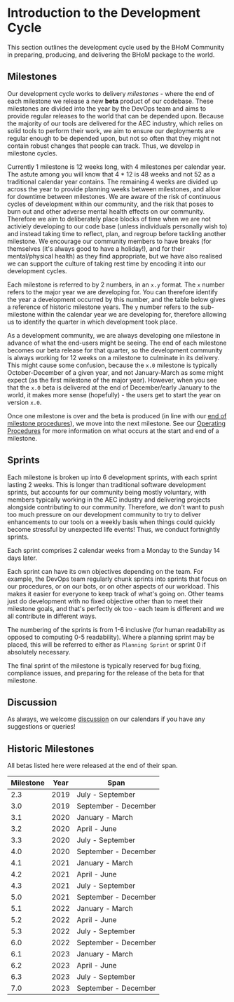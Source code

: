 # Introduction to the Development Cycle

This section outlines the development cycle used by the BHoM Community in preparing, producing, and delivering the BHoM package to the world.

## Milestones

Our development cycle works to delivery _milestones_ - where the end of each milestone we release a new __beta__ product of our codebase. These milestones are divided into the year by the DevOps team and aims to provide regular releases to the world that can be depended upon. Because the majority of our tools are delivered for the AEC industry, which relies on solid tools to perform their work, we aim to ensure our deployments are regular enough to be depended upon, but not so often that they might not contain robust changes that people can track. Thus, we develop in milestone cycles.

Currently 1 milestone is 12 weeks long, with 4 milestones per calendar year. The astute among you will know that 4 * 12 is 48 weeks and not 52 as a traditional calendar year contains. The remaining 4 weeks are divided up across the year to provide planning weeks between milestones, and allow for downtime between milestones. We are aware of the risk of continuous cycles of development within our community, and the risk that poses to burn out and other adverse mental health effects on our community. Therefore we aim to deliberately place blocks of time when we are not activiely developing to our code base (unless individuals personally wish to) and instead taking time to reflect, plan, and regroup before tackling another milestone. We encourage our community members to have breaks (for themselves (it's always good to have a holiday!), and for their mental/physical health) as they find appropriate, but we have also realised we can support the culture of taking rest time by encoding it into our development cycles.

Each milestone is referred to by 2 numbers, in an `x.y` format. The `x` number refers to the major year we are developing for. You can therefore identify the year a development occurred by this number, and the table below gives a reference of historic milestone years. The `y` number refers to the sub-milestone within the calendar year we are developing for, therefore allowing us to identify the quarter in which development took place.

As a development community, we are always developing one milestone in advance of what the end-users might be seeing. The end of each milestone becomes our beta release for that quarter, so the development community is always working for 12 weeks on a milestone to culminate in its delivery. This might cause some confusion, because the `x.0` milestone is typically October-December of a given year, and not January-March as some might expect (as the first milestone of the major year). However, when you see that the `x.0` beta is delivered at the end of December/early January to the world, it makes more sense (hopefully) - the users get to start the year on version `x.0`.

Once one milestone is over and the beta is produced (in line with our [end of milestone procedures](https://bhom.xyz/documentation/DevOps/Operating%20Procedures/End%20of%20milestone%20procedure/)), we move into the next milestone. See our [Operating Procedures](https://bhom.xyz/documentation/DevOps/Operating%20Procedures/) for more information on what occurs at the start and end of a milestone.

## Sprints

Each milestone is broken up into 6 development sprints, with each sprint lasting 2 weeks. This is longer than traditional software development sprints, but accounts for our community being mostly voluntary, with members typically working in the AEC industry and delivering projects alongside contributing to our community. Therefore, we don't want to push too much pressure on our development community to try to deliver enhancements to our tools on a weekly basis when things could quickly become stressful by unexpected life events! Thus, we conduct fortnightly sprints.

Each sprint comprises 2 calendar weeks from a Monday to the Sunday 14 days later.

Each sprint can have its own objectives depending on the team. For example, the DevOps team regularly chunk sprints into sprints that focus on our procedures, or on our bots, or on other aspects of our workload. This makes it easier for everyone to keep track of what's going on. Other teams just do development with no fixed objective other than to meet their milestone goals, and that's perfectly ok too - each team is different and we all contribute in different ways.

The numbering of the sprints is from 1-6 inclusive (for human readability as opposed to computing 0-5 readability). Where a planning sprint may be placed, this will be referred to either as `Planning Sprint` or sprint 0 if absolutely necessary.

The final sprint of the milestone is typically reserved for bug fixing, compliance issues, and preparing for the release of the beta for that milestone.

## Discussion

As always, we welcome [discussion](https://github.com/orgs/BHoM/discussions) on our calendars if you have any suggestions or queries!

## Historic Milestones

All betas listed here were released at the end of their span.

| Milestone | Year | Span |
| ------------- | ------------- | ------------- |
| 2.3 | 2019 | July - September |
| 3.0 | 2019 | September - December |
| 3.1 | 2020 | January - March |
| 3.2 | 2020 | April - June |
| 3.3 | 2020 | July - September |
| 4.0 | 2020 | September - December |
| 4.1 | 2021 | January - March |
| 4.2 | 2021 | April - June |
| 4.3 | 2021 | July - September |
| 5.0 | 2021 | September - December |
| 5.1 | 2022 | January - March |
| 5.2 | 2022 | April - June |
| 5.3 | 2022 | July - September |
| 6.0 | 2022 | September - December |
| 6.1 | 2023 | January - March |
| 6.2 | 2023 | April - June |
| 6.3 | 2023 | July - September |
| 7.0 | 2023 | September - December |